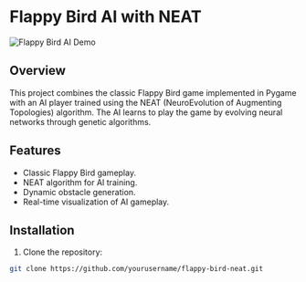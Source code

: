 # Flappy Bird AI with NEAT

![Flappy Bird AI Demo](demo.gif)

## Overview

This project combines the classic Flappy Bird game implemented in Pygame with an AI player trained using the NEAT (NeuroEvolution of Augmenting Topologies) algorithm. The AI learns to play the game by evolving neural networks through genetic algorithms.

## Features

- Classic Flappy Bird gameplay.
- NEAT algorithm for AI training.
- Dynamic obstacle generation.
- Real-time visualization of AI gameplay.

## Installation

1. Clone the repository:

```bash
git clone https://github.com/yourusername/flappy-bird-neat.git
